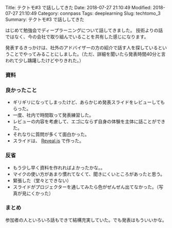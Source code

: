 Title: テクトモ#3 で話ししてきた
Date: 2018-07-27 21:10:49
Modified: 2018-07-27 21:10:49
Category: connpass
Tags: deeplearning
Slug: techtomo_3
Summary: テクトモ#3 で話ししてきた


はじめて勉強会でディープラーニングについて話してきました。
技術よりの話ではなく、今の会社で取り組んでいることを共有した感じになります。

発表するきっかけは、社外のアドバイザーの方の紹介で話す人を探しているということでやってみることにしました。（ただ、詳細を聞いたら発表時間40分と言われて少し躊躇したけどやりきれた。）

### 資料

<div style="width: 65%; margin-bottom: 1.2em;">
  <script async class="speakerdeck-embed" data-id="72ab82fb9ce6412cb290634cad19e09c" data-ratio="1.41436464088398" src="//speakerdeck.com/assets/embed.js"></script>
</div>

### 良かったこと

- ギリギリになってしまったけど、あらかじめ発表スライドをレビューしてもらった。
- 一度、社内で時間取って発表練習した。
- レビューの内容を考慮して、エゴにならず自身の体験を主体に話ことができた。
- それなりに質問が多くて面白かった。
- スライドは、 [Reveal.js](https://revealjs.com/#/) で作った。

### 反省

- もう少し早く資料を作れればよかったかな。。
- マイクの使い方があまり慣れてなくて、聞きにくいところがあったと思う。
- 緊張した（堂々とできない）
- スライドがプロジェクターを通してみたら色がぜんぜん出てなかった。（写真が見にくかった）

### まとめ

参加者の人といろいろ話もできて結構充実していた。でも発表はもういいかな。
